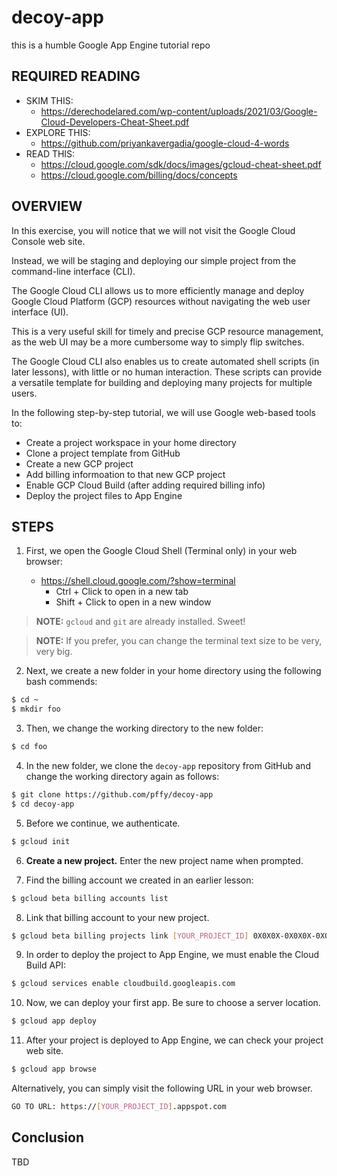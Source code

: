 # decoy-app
this is a humble Google App Engine tutorial repo

## REQUIRED READING
  + SKIM THIS: 
    + https://derechodelared.com/wp-content/uploads/2021/03/Google-Cloud-Developers-Cheat-Sheet.pdf
  + EXPLORE THIS: 
    + https://github.com/priyankavergadia/google-cloud-4-words
  + READ THIS: 
    + https://cloud.google.com/sdk/docs/images/gcloud-cheat-sheet.pdf
    + https://cloud.google.com/billing/docs/concepts

## OVERVIEW

In this exercise, you will notice that we will not visit the Google Cloud Console web site. 

Instead, we will be staging and deploying our simple project from the command-line interface (CLI).

The Google Cloud CLI allows us to more efficiently manage and deploy Google Cloud Platform (GCP) resources without navigating the web user interface (UI).

This is a very useful skill for timely and precise GCP resource management, as the web UI may be a more cumbersome way to simply flip switches. 

The Google Cloud CLI also enables us to create automated shell scripts (in later lessons), with little or no human interaction. These scripts can provide a versatile template for building and deploying many projects for multiple users.

In the following step-by-step tutorial, we will use Google web-based tools to:

  * Create a project workspace in your home directory
  * Clone a project template from GitHub
  * Create a new GCP project
  * Add billing informoation to that new GCP project
  * Enable GCP Cloud Build (after adding required billing info)
  * Deploy the project files to App Engine

  
## STEPS

1. First, we open the Google Cloud Shell (Terminal only) in your web browser:
  
    + https://shell.cloud.google.com/?show=terminal
      + Ctrl + Click to open in a new tab
      + Shift + Click to open in a new window

> **NOTE:** `gcloud` and `git` are already installed. Sweet!

> **NOTE:** If you prefer, you can change the terminal text size to be very, very big.


2. Next, we create a new folder in your home directory using the following bash commends:


```bash
$ cd ~
$ mkdir foo
```

3. Then, we change the working directory to the new folder:

```bash
$ cd foo
```

4. In the new folder, we clone the `decoy-app` repository from GitHub and change the working directory again as follows:

```bash
$ git clone https://github.com/pffy/decoy-app
$ cd decoy-app
```

5. Before we continue, we authenticate.
```bash
$ gcloud init
```

6. **Create a new project.** Enter the new project name when prompted.

7. Find the billing account we created in an earlier lesson:

```bash
$ gcloud beta billing accounts list
```

8. Link that billing account to your new project.

```bash
$ gcloud beta billing projects link [YOUR_PROJECT_ID] 0X0X0X-0X0X0X-0X0X0X
```

9. In order to deploy the project to App Engine, we must enable the Cloud Build API:

```bash
$ gcloud services enable cloudbuild.googleapis.com
```

10. Now, we can deploy your first app. Be sure to choose a server location.

```bash
$ gcloud app deploy
```

11. After your project is deployed to App Engine, we can check your project web site.
```bash
$ gcloud app browse
```

Alternatively, you can simply visit the following URL in your web browser.
```bash
GO TO URL: https://[YOUR_PROJECT_ID].appspot.com
```

## Conclusion

TBD

